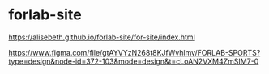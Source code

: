 # forlab-site

https://alisebeth.github.io/forlab-site/for-site/index.html

https://www.figma.com/file/gtAYVYzN268t8KJfWvhlmv/FORLAB-SPORTS?type=design&node-id=372-103&mode=design&t=cLoAN2VXM4ZmSIM7-0
